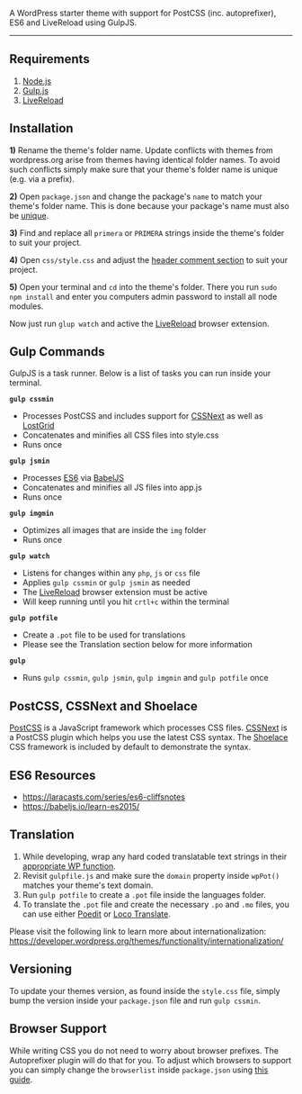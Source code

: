 
A WordPress starter theme with support for PostCSS (inc. autoprefixer), ES6 and LiveReload using GulpJS.

---

## Requirements

1. [Node.js](https://nodejs.org/)
2. [Gulp.js](http://gulpjs.com/)
3. [LiveReload](https://chrome.google.com/webstore/detail/livereload/jnihajbhpnppcggbcgedagnkighmdlei)

## Installation

**1)** Rename the theme's folder name. Update conflicts with themes from wordpress.org arise from
themes having identical folder names. To avoid such conflicts simply make sure that your theme's
folder name is unique (e.g. via a prefix).

**2)** Open `package.json` and change the package's `name` to match your theme's folder name. This is
done because your package's name must also be [unique](https://docs.npmjs.com/files/package.json#name).

**3)** Find and replace all `primera` or `PRIMERA` strings inside the theme's folder to suit your project.

**4)** Open `css/style.css` and adjust the [header comment section](https://developer.wordpress.org/themes/basics/main-stylesheet-style-css/) to suit your project.

**5)** Open your terminal and `cd` into the theme's folder. There you run `sudo npm install` and
enter you computers admin password to install all node modules.

Now just run `glup watch` and active the [LiveReload](https://chrome.google.com/webstore/detail/livereload/jnihajbhpnppcggbcgedagnkighmdlei) browser extension.

## Gulp Commands

GulpJS is a task runner. Below is a list of tasks you can run inside your terminal.

**`gulp cssmin`**
- Processes PostCSS and includes support for [CSSNext](//cssnext.io/) as well as [LostGrid](//lostgrid.org/)
- Concatenates and minifies all CSS files into style.css
- Runs once

**`gulp jsmin`**
- Processes [ES6](//babeljs.io/learn-es2015/) via [BabelJS](//babeljs.io/)
- Concatenates and minifies all JS files into app.js
- Runs once

**`gulp imgmin`**
- Optimizes all images that are inside the `img` folder
- Runs once

**`gulp watch`**
- Listens for changes within any `php`, `js` or `css` file
- Applies `gulp cssmin` or `gulp jsmin` as needed
- The [LiveReload](https://chrome.google.com/webstore/detail/livereload/jnihajbhpnppcggbcgedagnkighmdlei) browser extension must be active
- Will keep running until you hit `crtl+c` within the terminal

**`gulp potfile`**
- Create a `.pot` file to be used for translations
- Please see the Translation section below for more information

**`gulp`**
- Runs `gulp cssmin`, `gulp jsmin`, `gulp imgmin` and `gulp potfile` once

## PostCSS, CSSNext and Shoelace

[PostCSS](https://postcss.org) is a JavaScript framework which processes CSS files. [CSSNext](//cssnext.io/) is a PostCSS plugin which helps you use the latest CSS syntax. The [Shoelace](//shoelace.style/) CSS framework is included by default to demonstrate the syntax.

## ES6 Resources

- https://laracasts.com/series/es6-cliffsnotes
- https://babeljs.io/learn-es2015/

## Translation

1) While developing, wrap any hard coded translatable text strings in their [appropriate WP function](https://developer.wordpress.org/themes/functionality/internationalization/#localization-functions).
2) Revisit `gulpfile.js` and make sure the `domain` property inside `wpPot()` matches your theme's text domain.
3) Run `gulp potfile` to create a `.pot` file inside the languages folder.
4) To translate the `.pot` file and create the necessary `.po` and `.mo` files, you can use either [Poedit](https://poedit.net/) or [Loco Translate](https://wordpress.org/plugins/loco-translate/).

Please visit the following link to learn more about internationalization:
https://developer.wordpress.org/themes/functionality/internationalization/

## Versioning
To update your themes version, as found inside the `style.css` file, simply bump the version inside your `package.json` file and run `gulp cssmin`.

## Browser Support
While writing CSS you do not need to worry about browser prefixes. The Autoprefixer plugin will do that for you. To adjust which browsers to support you can simply change the `browserlist` inside `package.json` using [this guide](https://github.com/ai/browserslist).
